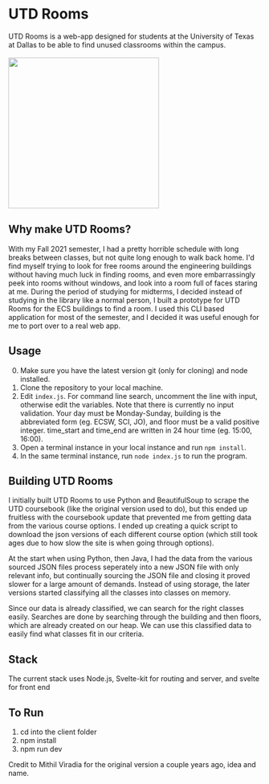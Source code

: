 # UTD Rooms

UTD Rooms is a web-app designed for students at the University of Texas at Dallas to be able to find unused classrooms within the campus.
<br></br>
<img src="https://upload.wikimedia.org/wikipedia/commons/7/7c/UT_Dallas_2_Color_Emblem_-_SVG_Brand_Identity_File.svg" width=300>

## Why make UTD Rooms?
With my Fall 2021 semester, I had a pretty horrible schedule with long breaks between classes, but not quite long enough to walk back home. I'd find myself trying to look for free rooms around the engineering buildings without having much luck in finding rooms, and even more embarrassingly peek into rooms without windows, and look into a room full of faces staring at me. During the period of studying for midterms, I decided instead of studying in the library like a normal person, I built a prototype for UTD Rooms for the ECS buildings to find a room. I used this CLI based application for most of the semester, and I decided it was useful enough for me to port over to a real web app. 

## Usage
0) Make sure you have the latest version git (only for cloning) and node installed. 
1) Clone the repository to your local machine.
3) Edit `index.js`. For command line search, uncomment the line with input, otherwise edit the variables. Note that there is currently no input validation. Your day must be Monday-Sunday, building is the abbreviated form (eg. ECSW, SCI, JO), and floor must be a valid positive integer. time_start and time_end are written in 24 hour time (eg. 15:00, 16:00). 
4) Open a terminal instance in your local instance and run `npm install`.
5) In the same terminal instance, run `node index.js` to run the program. 

## Building UTD Rooms
I initially built UTD Rooms to use Python and BeautifulSoup to scrape the UTD coursebook (like the original version used to do), but this ended up fruitless with the coursebook update that prevented me from getting data from the various course options. I ended up creating a quick script to download the json versions of each different course option (which still took ages due to how slow the site is when going through options).

At the start when using Python, then Java, I had the data from the various sourced JSON files process seperately into a new JSON file with only relevant info, but continually sourcing the JSON file and closing it proved slower for a large amount of demands. Instead of using storage, the later versions started classifying all the classes into classes on memory. 

Since our data is already classified, we can search for the right classes easily. Searches are done by searching through the building and then floors, which are already created on our heap. We can use this classified data to easily find what classes fit in our criteria. 

## Stack
The current stack uses Node.js, Svelte-kit for routing and server, and svelte for front end

## To Run
1. cd into the client folder
2. npm install
3. npm run dev

Credit to Mithil Viradia for the original version a couple years ago, idea and name.  
